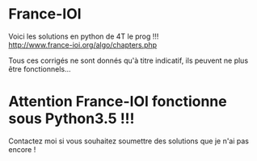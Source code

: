 # France-IOI
Voici les solutions en python de 4T le prog !!!  
http://www.france-ioi.org/algo/chapters.php  
  
Tous ces corrigés ne sont donnés qu'à titre indicatif, ils peuvent ne plus être fonctionnels...  

# Attention France-IOI fonctionne sous Python3.5 !!!  
Contactez moi si vous souhaitez soumettre des solutions que je n'ai pas encore !  
